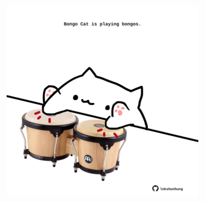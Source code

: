 <!-- built at 19/11/2022, 18:01:20 UTC -->
<p align="center">
  <img width="500" height="500" src="./ReadmeImage.svg">
</p>
